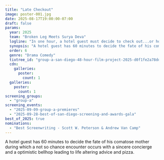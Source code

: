 ```yaml
---
title: "Late Checkout"
image: poster-001.jpg
date: 2025-08-17T19:00:00-07:00
draft: false
params:
  year: 2025
  team: "Broken Leg Meets Surya Deva"
  logline: "In one hour, a hotel guest must decide to check out...or hold on for a miracle"
  synopsis: "A hotel guest has 60 minutes to decide the fate of his comatose mother during which a not so chance encounter occurs with a sincere concierge and a optimistic bellhop  leading to life altering advice and pizza. "
  order: 6
  genre: "Drama Comedy"
  tixtree_id: "group-a-san-diego-48-hour-film-project-2025-d0f1fe2a78dd"
  cdn:
    galleries:
      poster:
        count: 1
  galleries:
    poster:
      count: 1
screening_groups:
  - "group-a"
screening_events:
  - "2025-09-09-group-a-premieres"
  - "2025-09-28-best-of-san-diego-screening-and-awards-gala"
best_of_2025: true
nominations:
  - "Best Screenwriting - Scott W. Peterson & Andrew Van Camp"
---
```

A hotel guest has 60 minutes to decide the fate of his comatose mother during which a not so chance encounter occurs with a sincere concierge and a optimistic bellhop  leading to life altering advice and pizza.
